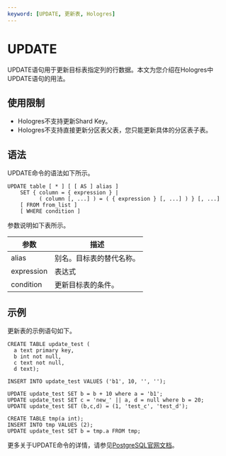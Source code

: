 ```yaml
---
keyword: [UPDATE, 更新表, Hologres]
---
```


# UPDATE

UPDATE语句用于更新目标表指定列的行数据。本文为您介绍在Hologres中UPDATE语句的用法。

## 使用限制

-   Hologres不支持更新Shard Key。
-   Hologres不支持直接更新分区表父表，您只能更新具体的分区表子表。

## 语法

UPDATE命令的语法如下所示。

```
UPDATE table [ * ] [ [ AS ] alias ]
    SET { column = { expression } |
          ( column [, ...] ) = ( { expression } [, ...] ) } [, ...]
    [ FROM from_list ]
    [ WHERE condition ]
```

参数说明如下表所示。

|参数|描述|
|--|--|
|alias|别名。目标表的替代名称。|
|expression|表达式|
|condition|更新目标表的条件。|

## 示例

更新表的示例语句如下。

```
CREATE TABLE update_test (
  a text primary key, 
  b int not null, 
  c text not null, 
  d text);  

INSERT INTO update_test VALUES ('b1', 10, '', '');

UPDATE update_test SET b = b + 10 where a = 'b1';
UPDATE update_test SET c = 'new_' || a, d = null where b = 20;
UPDATE update_test SET (b,c,d) = (1, 'test_c', 'test_d'); 

CREATE TABLE tmp(a int);
INSERT INTO tmp VALUES (2);
UPDATE update_test SET b = tmp.a FROM tmp;
```

更多关于UPDATE命令的详情，请参见[PostgreSQL官网文档](https://www.postgresql.org/docs/9.1/sql-update.html)。

